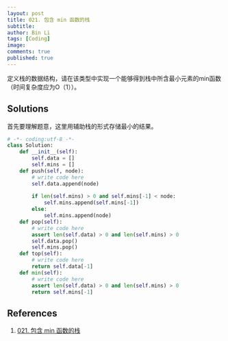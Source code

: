 ```yaml
---
layout: post
title: 021. 包含 min 函数的栈
subtitle:
author: Bin Li
tags: [Coding]
image: 
comments: true
published: true
---
```


定义栈的数据结构，请在该类型中实现一个能够得到栈中所含最小元素的min函数（时间复杂度应为O（1））。

## Solutions

首先要理解题意，这里用辅助栈的形式存储最小的结果。

```python
# -*- coding:utf-8 -*-
class Solution:
    def __init__(self):
        self.data = []
        self.mins = []
    def push(self, node):
        # write code here
        self.data.append(node)
        
        if len(self.mins) > 0 and self.mins[-1] < node:
            self.mins.append(self.mins[-1])
        else:
            self.mins.append(node)
    def pop(self):
        # write code here
        assert len(self.data) > 0 and len(self.mins) > 0
        self.data.pop()
        self.mins.pop()
    def top(self):
        # write code here
        return self.data[-1]
    def min(self):
        # write code here
        assert len(self.data) > 0 and len(self.mins) > 0
        return self.mins[-1]
```



## References

1. [021. 包含 min 函数的栈](https://www.nowcoder.com/practice/4c776177d2c04c2494f2555c9fcc1e49?tpId=13&tqId=11173&rp=1&ru=%2Fta%2Fcoding-interviews&qru=%2Fta%2Fcoding-interviews%2Fquestion-ranking&tPage=1)